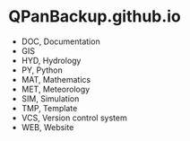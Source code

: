 # QPanBackup.github.io

- DOC, Documentation
- GIS
- HYD, Hydrology
- PY, Python
- MAT, Mathematics
- MET, Meteorology
- SIM, Simulation
- TMP, Template
- VCS, Version control system
- WEB, Website
